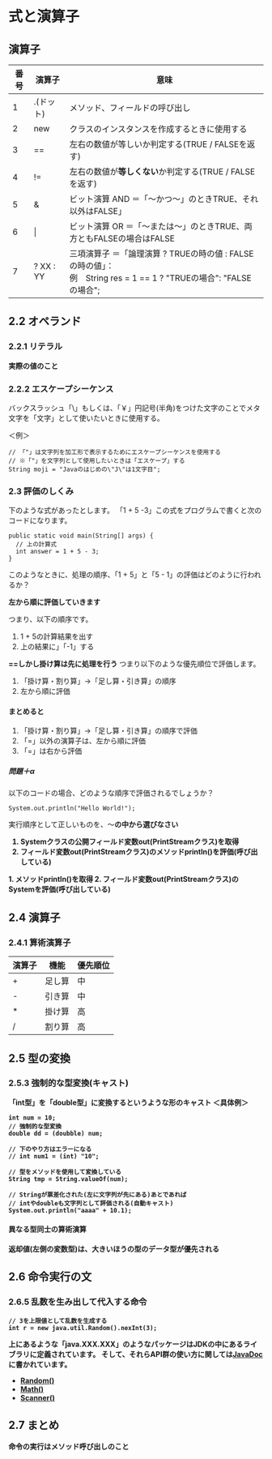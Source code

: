 # 式と演算子

## 演算子
| 番号| 演算子 | 意味 |
| --- | ----- | ---- |
| 1   | .(ドット) | メソッド、フィールドの呼び出し|
| 2 | new | クラスのインスタンスを作成するときに使用する|
| 3 | == | 左右の数値が等しいか判定する(TRUE / FALSEを返す)|
| 4 | != | 左右の数値が**等しくない**か判定する(TRUE / FALSEを返す)|
| 5 | & | ビット演算 AND ＝「～かつ～」のときTRUE、それ以外はFALSE」|
| 6 | \| | ビット演算 OR ＝「～または～」のときTRUE、両方ともFALSEの場合はFALSE |
| 7 | ? XX : YY | 三項演算子 ＝「論理演算 ? TRUEの時の値 : FALSEの時の値」：<br/>例　String res = 1 == 1 ? "TRUEの場合": "FALSEの場合";|

## 2.2 オペランド
### 2.2.1 リテラル
**実際の値のこと**

### 2.2.2 エスケープシーケンス
バックスラッシュ「\」もしくは、「￥」円記号(半角)をつけた文字のことでメタ文字を「文字」として使いたいときに使用する。

＜例＞
```
// 「"」は文字列を加工形で表示するためにエスケープシーケンスを使用する
// ※「"」を文字列として使用したいときは「エスケープ」する
String moji = "Javaのはじめの\"J\"は1文字目";
```

### 2.3 評価のしくみ
下のような式があったとします。
「1 + 5 -3」この式をプログラムで書くと次のコードになります。
```
public static void main(String[] args) {
  // 上の計算式
  int answer = 1 + 5 - 3;
}
```

このようなときに、処理の順序、「1 + 5」と「5 - 1」の評価はどのように行われるか？

**左から順に評価していきます**

つまり、以下の順序です。
1. 1 + 5の計算結果を出す
2. 上の結果に」「-1」する

**==しかし掛け算は先に処理を行う**
つまり以下のような優先順位で評価します。
1. 「掛け算・割り算」→「足し算・引き算」の順序
2. 左から順に評価

#### まとめると
1. 「掛け算・割り算」→「足し算・引き算」の順序で評価
2. 「=」以外の演算子は、左から順に評価
3. 「=」は右から評価


##### 問題＋α
以下のコードの場合、どのような順序で評価されるでしょうか？
```
System.out.println("Hello World!");
```

実行順序として正しいものを、<A>～<B>の中から選びなさい
<A>
1. Systemクラスの公開フィールド変数out(PrintStreamクラス)を取得
2. フィールド変数out(PrintStreamクラス)のメソッドprintln()を評価(呼び出している)

<B>
1. メソッドprintln()を取得
2. フィールド変数out(PrintStreamクラス)のSystemを評価(呼び出している)

## 2.4 演算子
### 2.4.1 算術演算子
| 演算子 | 機能 | 優先順位 |
| ----- | ----- | ------- |
|  +    | 足し算 | 中     |
|  -    | 引き算 | 中     |
|  *    | 掛け算 | 高     |
|  /    | 割り算 | 高     |


## 2.5 型の変換
### 2.5.3 強制的な型変換(キャスト)
  「int型」を「double型」に変換するというような形のキャスト
＜具体例＞
  ```
int num = 10;
// 強制的な型変換
double dd = (doubble) num;

// 下のやり方はエラーになる
// int num1 = (int) "10";

// 型をメソッドを使用して変換している
String tmp = String.valueOf(num);

// Stringが票差化された(左に文字列が先にある)あとであれば
// intやdoubleも文字列として評価される(自動キャスト)
System.out.println("aaaa" + 10.1);
  ```

#### 異なる型同士の算術演算
返却値(左側の変数型)は、**大きいほうの型のデータ型が優先**される

## 2.6 命令実行の文
### 2.6.5 乱数を生み出して代入する命令
```
// 3を上限値として乱数を生成する
int r = new java.util.Random().nexInt(3);
```

上にあるような「java.XXX.XXX」のようなパッケージはJDKの中にあるライブラリに定義されています。
そして、それらAPI群の使い方に関しては[JavaDoc](https://docs.oracle.com/javase/jp/8/docs/api/overview-summary.html)に書かれています。
* [Random()](https://docs.oracle.com/javase/jp/8/docs/api/java/util/Random.html)
* [Math()](https://docs.oracle.com/javase/jp/8/docs/api/java/lang/Math.html)
* [Scanner()](https://docs.oracle.com/javase/jp/8/docs/api/java/util/Scanner.html)

## 2.7 まとめ
**命令の実行はメソッド呼び出しのこと**
